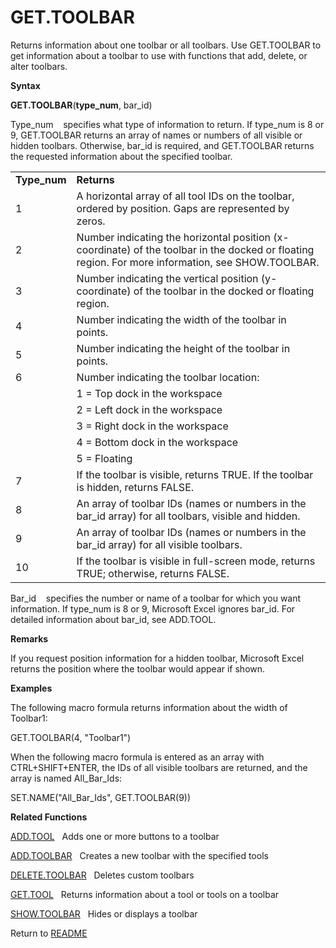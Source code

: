# GET.TOOLBAR

Returns information about one toolbar or all toolbars. Use GET.TOOLBAR
to get information about a toolbar to use with functions that add,
delete, or alter toolbars.

**Syntax**

**GET.TOOLBAR**(**type\_num**, bar\_id)

Type\_num&nbsp;&nbsp;&nbsp;&nbsp;specifies what type of information to
return. If type\_num is 8 or 9, GET.TOOLBAR returns an array of names or
numbers of all visible or hidden toolbars. Otherwise, bar\_id is
required, and GET.TOOLBAR returns the requested information about the
specified toolbar.

|               |                                                                                                                                                   |
| ------------- | ------------------------------------------------------------------------------------------------------------------------------------------------- |
| **Type\_num** | **Returns**                                                                                                                                       |
| 1             | A horizontal array of all tool IDs on the toolbar, ordered by position. Gaps are represented by zeros.                                            |
| 2             | Number indicating the horizontal position (x-coordinate) of the toolbar in the docked or floating region. For more information, see SHOW.TOOLBAR. |
| 3             | Number indicating the vertical position (y-coordinate) of the toolbar in the docked or floating region.                                           |
| 4             | Number indicating the width of the toolbar in points.                                                                                             |
| 5             | Number indicating the height of the toolbar in points.                                                                                            |
| 6             | Number indicating the toolbar location:                                                                                                           |
| &nbsp;        | 1 = Top dock in the workspace                                                                                                                     |
| &nbsp;        | 2 = Left dock in the workspace                                                                                                                    |
| &nbsp;        | 3 = Right dock in the workspace                                                                                                                   |
| &nbsp;        | 4 = Bottom dock in the workspace                                                                                                                  |
| &nbsp;        | 5 = Floating                                                                                                                                      |
| 7             | If the toolbar is visible, returns TRUE. If the toolbar is hidden, returns FALSE.                                                                 |
| 8             | An array of toolbar IDs (names or numbers in the bar\_id array) for all toolbars, visible and hidden.                                             |
| 9             | An array of toolbar IDs (names or numbers in the bar\_id array) for all visible toolbars.                                                         |
| 10            | If the toolbar is visible in full-screen mode, returns TRUE; otherwise, returns FALSE.                                                            |

Bar\_id&nbsp;&nbsp;&nbsp;&nbsp;specifies the number or name of a toolbar
for which you want information. If type\_num is 8 or 9, Microsoft Excel
ignores bar\_id. For detailed information about bar\_id, see ADD.TOOL.

**Remarks**

If you request position information for a hidden toolbar, Microsoft
Excel returns the position where the toolbar would appear if shown.

**Examples**

The following macro formula returns information about the width of
Toolbar1:

GET.TOOLBAR(4, "Toolbar1")

When the following macro formula is entered as an array with
CTRL+SHIFT+ENTER, the IDs of all visible toolbars are returned, and the
array is named All\_Bar\_Ids:

SET.NAME("All\_Bar\_Ids", GET.TOOLBAR(9))

**Related Functions**

[ADD.TOOL](ADD.TOOL.md)&nbsp;&nbsp;&nbsp;Adds one or more buttons to a toolbar

[ADD.TOOLBAR](ADD.TOOLBAR.md)&nbsp;&nbsp;&nbsp;Creates a new toolbar with the specified
tools

[DELETE.TOOLBAR](DELETE.TOOLBAR.md)&nbsp;&nbsp;&nbsp;Deletes custom toolbars

[GET.TOOL](GET.TOOL.md)&nbsp;&nbsp;&nbsp;Returns information about a tool or tools on a
toolbar

[SHOW.TOOLBAR](SHOW.TOOLBAR.md)&nbsp;&nbsp;&nbsp;Hides or displays a toolbar



Return to [README](README.md)

